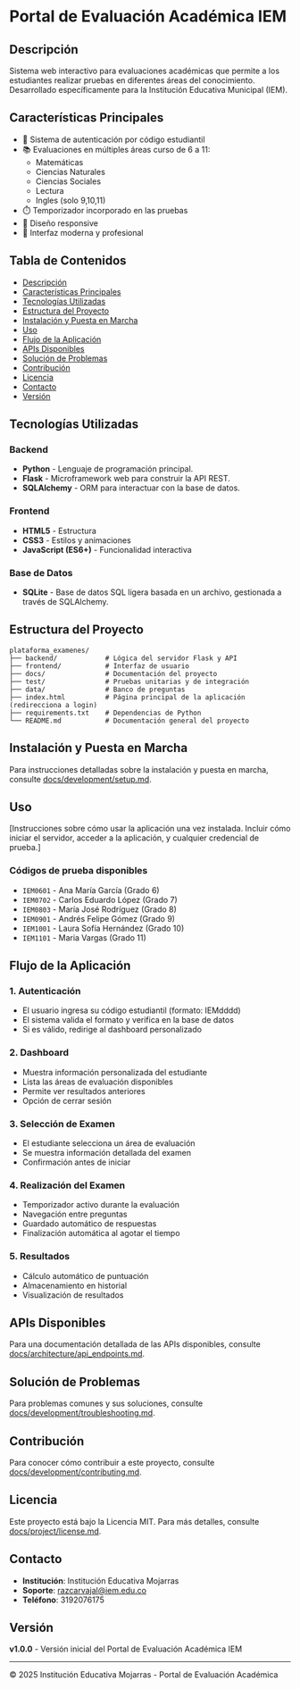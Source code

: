 # Portal de Evaluación Académica IEM

## Descripción
Sistema web interactivo para evaluaciones académicas que permite a los estudiantes realizar pruebas en diferentes áreas del conocimiento. Desarrollado específicamente para la Institución Educativa Municipal (IEM).

## Características Principales
- 🔐 Sistema de autenticación por código estudiantil
- 📚 Evaluaciones en múltiples áreas curso de 6 a 11:
  - Matemáticas
  - Ciencias Naturales
  - Ciencias Sociales
  - Lectura 
  - Ingles (solo 9,10,11)
- ⏱️ Temporizador incorporado en las pruebas
- 📱 Diseño responsive
- 🎨 Interfaz moderna y profesional

## Tabla de Contenidos
- [Descripción](#descripción)
- [Características Principales](#características-principales)
- [Tecnologías Utilizadas](#tecnologías-utilizadas)
- [Estructura del Proyecto](#estructura-del-proyecto)
- [Instalación y Puesta en Marcha](#instalación-y-puesta-en-marcha)
- [Uso](#uso)
- [Flujo de la Aplicación](#flujo-de-la-aplicación)
- [APIs Disponibles](#apis-disponibles)
- [Solución de Problemas](#solución-de-problemas)
- [Contribución](#contribución)
- [Licencia](#licencia)
- [Contacto](#contacto)
- [Versión](#versión)

## Tecnologías Utilizadas

### Backend
- **Python** - Lenguaje de programación principal.
- **Flask** - Microframework web para construir la API REST.
- **SQLAlchemy** - ORM para interactuar con la base de datos.

### Frontend
- **HTML5** - Estructura
- **CSS3** - Estilos y animaciones
- **JavaScript (ES6+)** - Funcionalidad interactiva

### Base de Datos
- **SQLite** - Base de datos SQL ligera basada en un archivo, gestionada a través de SQLAlchemy.

## Estructura del Proyecto
```
plataforma_examenes/
├── backend/            # Lógica del servidor Flask y API
├── frontend/           # Interfaz de usuario
├── docs/               # Documentación del proyecto
├── test/               # Pruebas unitarias y de integración
├── data/               # Banco de preguntas
├── index.html          # Página principal de la aplicación (redirecciona a login)
├── requirements.txt    # Dependencias de Python
└── README.md           # Documentación general del proyecto
```

## Instalación y Puesta en Marcha
Para instrucciones detalladas sobre la instalación y puesta en marcha, consulte [docs/development/setup.md](docs/development/setup.md).

## Uso
[Instrucciones sobre cómo usar la aplicación una vez instalada. Incluir cómo iniciar el servidor, acceder a la aplicación, y cualquier credencial de prueba.]

### Códigos de prueba disponibles
- `IEM0601` - Ana María García (Grado 6)
- `IEM0702` - Carlos Eduardo López (Grado 7)
- `IEM0803` - María José Rodríguez (Grado 8)
- `IEM0901` - Andrés Felipe Gómez (Grado 9)
- `IEM1001` - Laura Sofía Hernández (Grado 10)
- `IEM1101` - Maria Vargas (Grado 11)

## Flujo de la Aplicación
### 1. Autenticación
- El usuario ingresa su código estudiantil (formato: IEMdddd)
- El sistema valida el formato y verifica en la base de datos
- Si es válido, redirige al dashboard personalizado

### 2. Dashboard
- Muestra información personalizada del estudiante
- Lista las áreas de evaluación disponibles
- Permite ver resultados anteriores
- Opción de cerrar sesión

### 3. Selección de Examen
- El estudiante selecciona un área de evaluación
- Se muestra información detallada del examen
- Confirmación antes de iniciar

### 4. Realización del Examen
- Temporizador activo durante la evaluación
- Navegación entre preguntas
- Guardado automático de respuestas
- Finalización automática al agotar el tiempo

### 5. Resultados
- Cálculo automático de puntuación
- Almacenamiento en historial
- Visualización de resultados

## APIs Disponibles
Para una documentación detallada de las APIs disponibles, consulte [docs/architecture/api_endpoints.md](docs/architecture/api_endpoints.md).

## Solución de Problemas
Para problemas comunes y sus soluciones, consulte [docs/development/troubleshooting.md](docs/development/troubleshooting.md).

## Contribución
Para conocer cómo contribuir a este proyecto, consulte [docs/development/contributing.md](docs/development/contributing.md).

## Licencia
Este proyecto está bajo la Licencia MIT. Para más detalles, consulte [docs/project/license.md](docs/project/license.md).

## Contacto
- **Institución**: Institución Educativa Mojarras
- **Soporte**: razcarvajal@iem.edu.co
- **Teléfono**: 3192076175

## Versión
**v1.0.0** - Versión inicial del Portal de Evaluación Académica IEM

---

© 2025 Institución Educativa Mojarras - Portal de Evaluación Académica
